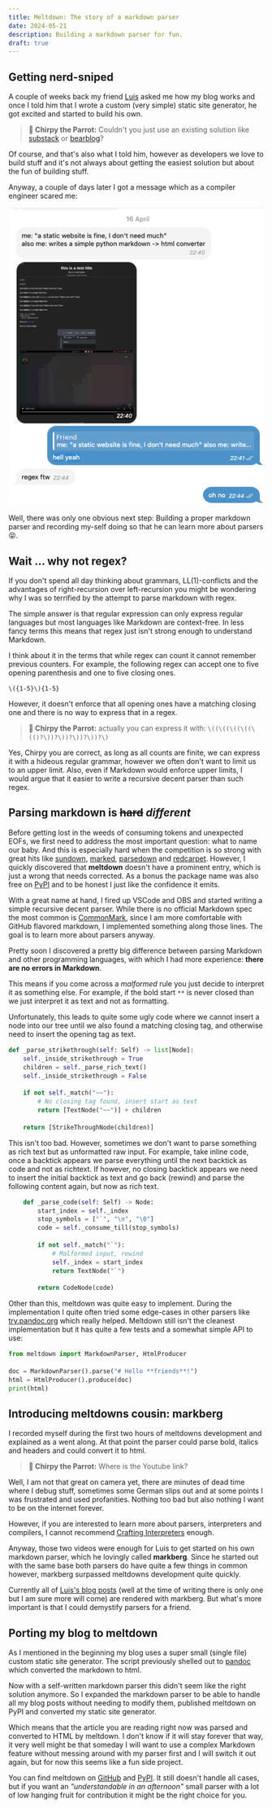 ```yaml
---
title: Meltdown: The story of a markdown parser
date: 2024-05-21
description: Building a markdown parser for fun.
draft: true
---
```


<!-- Start writing your markdown here ;) -->

## Getting nerd-sniped
A couple of weeks back my friend [Luis](https://lprod.dev/) 
asked me how my blog works and once I
told him that I wrote a custom (very simple) static site generator, he got
excited and started to build his own. 

> **🦜 Chirpy the Parrot:** Couldn't you just use an existing solution like [substack](https://substack.com/) or [bearblog](https://bearblog.dev/)?

Of course, and that's also what I told him, however as developers we love to 
build stuff and it's not always about getting the easiest solution but about 
the fun of building stuff.

Anyway, a couple of days later I got a message which as a compiler engineer
scared me:

![Chat with friend](chat1.png)

Well, there was only one obvious next step: Building a proper markdown parser 
and recording my-self doing so that he can learn more about parsers 😝.

## Wait ... why not regex?

If you don't spend all day thinking about grammars, LL(1)-conflicts and the 
advantages of right-recursion over left-recursion you might be wondering why 
I was so terrified by the attempt to parse markdown with regex.

The simple answer is that regular expression can only express regular languages 
but most languages like Markdown are context-free. In less fancy terms this 
means that regex just isn't strong enough to understand Markdown.

I think about it in the terms that while regex can count it cannot remember previous
counters. For example, the following regex can accept one to five opening 
parenthesis and one to five closing ones. 

```regex
\({1-5}\){1-5}
```

However, it doesn't enforce that all opening ones have a matching closing one and there
is no way to express that in a regex.

<!-- FIXME: I want code blocks in quotes -->

> **🦜 Chirpy the Parrot:** actually you can express it with: `\((\((\((\((\(()?\))?\))?\))?\))?\)`

Yes, Chirpy you are correct, as long as all counts are finite, we can express it 
with a hideous regular grammar, however we often don't want to limit us to an upper 
limit. Also, even if Markdown would enforce upper limits, I would argue that it
easier to write a recursive decent parser than such regex.

## Parsing markdown is ~~hard~~ _different_

Before getting lost in the weeds of consuming tokens and unexpected EOFs, we 
first need to address the most important question: what to name our baby. And 
this is especially hard when the competition is so strong with great hits like 
[sundown](https://github.com/vmg/sundown), 
[marked](https://github.com/markedjs/marked),
[parsedown](https://github.com/erusev/parsedown) and 
[redcarpet](https://github.com/vmg/redcarpet). However, I quickly discovered 
that **meltdown** doesn't have a prominent entry, which is just a wrong that 
needs corrected. As a bonus the package name was also free on 
[PyPI](https://pypi.org/) and to be honest I just like the confidence it emits. 


With a great name at hand, I fired up VSCode and OBS and started writing a 
simple recursive decent 
parser. While there is no official Markdown spec the most common is 
[CommonMark](https://commonmark.org/), since I am more comfortable with GitHub 
flavored markdown, I implemented something along those lines. The goal is
to learn more about parsers anyway.

Pretty soon I discovered a pretty big difference between parsing Markdown and
other programming languages, with which I had more experience: **there are no 
errors in Markdown**.

This means if you come across a _malformed_ rule you just decide to interpret it 
as something else. For example, if the bold start `**` is never closed than we
just interpret it as text and not as formatting.

Unfortunately, this leads to quite some ugly code where we cannot insert a 
node into our tree until we also found a matching closing tag, and 
otherwise need to insert the opening tag as text.

```python
def _parse_strikethrough(self: Self) -> list[Node]:
    self._inside_strikethrough = True
    children = self._parse_rich_text()
    self._inside_strikethrough = False

    if not self._match("~~"):
        # No closing tag found, insert start as text
        return [TextNode("~~")] + children

    return [StrikeThroughNode(children)]
```

This isn't too bad. However, sometimes we don't want to parse something as rich 
text but as unformatted raw input. For example, take inline code, once a backtick
appears we parse everything until the next backtick as code and not as richtext.
If however, no closing backtick appears we need to insert the initial backtick 
as text and go back (rewind) and parse the following content again, but now as rich text.

```python
    def _parse_code(self: Self) -> Node:
        start_index = self._index
        stop_symbols = ["`", "\n", "\0"]
        code = self._consume_till(stop_symbols)

        if not self._match("`"):
            # Malformed input, rewind
            self._index = start_index
            return TextNode("`")

        return CodeNode(code)
```

Other than this, meltdown was quite easy to implement. During the implementation I 
quite often tried some edge-cases in other parsers like 
[try.pandoc.org](https://try.pandoc.org) which really helped. Meltdown still 
isn't the cleanest implementation but it has quite a few tests and a somewhat 
simple API to use:

```python
from meltdown import MarkdownParser, HtmlProducer

doc = MarkdownParser().parse("# Hello **friends**!")
html = HtmlProducer().produce(doc)
print(html)
```

## Introducing meltdowns cousin: markberg

I recorded myself during the first two hours of meltdowns development and 
explained as a went along. At that point the 
parser could parse bold, italics and headers and could convert it to html. 

> **🦜 Chirpy the Parrot:** Where is the Youtube link?

Well, I am not that great on camera yet, there are minutes of dead time where I 
debug stuff, sometimes some German slips out and at some points I was 
frustrated and used profanities. Nothing too bad but also nothing I want to be 
on the internet forever.

However, if you are interested to learn more about parsers, interpreters and 
compilers, I cannot recommend [Crafting Interpreters](https://craftinginterpreters.com/)
enough. 

Anyway, those two videos were enough for Luis to get started on his own markdown 
parser, which he lovingly called **markberg**. Since he started out with the 
same base both parsers do have quite a few things in common however, markberg 
surpassed meltdowns development quite quickly. 

Currently all of [Luis's blog posts](https://lprod.dev/) (well at the time of writing there is only 
one but I am sure more will come) are rendered with markberg. But what's more
important is that I could demystify parsers for a friend.

## Porting my blog to meltdown

As I mentioned in the beginning my blog uses a super small (single file) 
custom static site generator. The script previously shelled out to [pandoc](https://pandoc.org/) which
converted the markdown to html. 

Now with a self-written markdown parser this didn't seem like the right solution
anymore. So I expanded the markdown parser to be able to handle all my blog posts without 
needing to modify them, published meltdown on PyPI and converted my static site 
generator.

Which means that the article you are reading right now was parsed and converted 
to HTML by meltdown. I don't know if it will stay forever that way, it very 
well might be that someday I will want to use a complex Markdown feature without
messing around with my parser first and I will switch it out again, but for now 
this seems like a fun side project.

You can find meltdown on [GitHub](https://github.com/flofriday/meltdown) and 
[PyPI](https://pypi.org/project/meltdown/). It still doesn't handle all 
cases, but if you want an _"understandable in an afternoon"️_ small parser with a 
lot of low hanging fruit for contribution it might be the right choice for you.